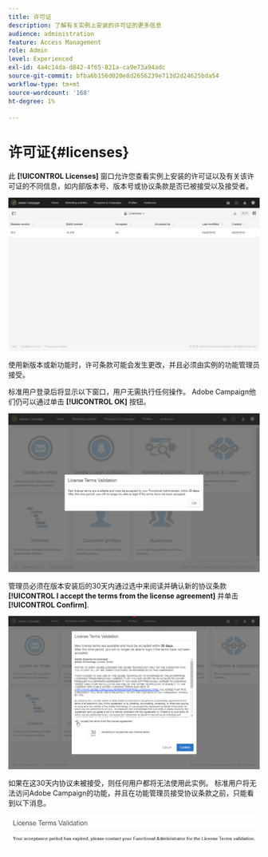 ```yaml
---
title: 许可证
description: 了解有关实例上安装的许可证的更多信息
audience: administration
feature: Access Management
role: Admin
level: Experienced
exl-id: 4a4c14da-d842-4f65-821a-ca9e73a94adc
source-git-commit: bfba6b156d020e8d2656239e713d2d24625bda54
workflow-type: tm+mt
source-wordcount: '168'
ht-degree: 1%

---
```


# 许可证{#licenses}

此 **[!UICONTROL Licenses]** 窗口允许您查看实例上安装的许可证以及有关该许可证的不同信息，如内部版本号、版本号或协议条款是否已被接受以及接受者。

![](assets/license_1.png)

使用新版本或新功能时，许可条款可能会发生更改，并且必须由实例的功能管理员接受。

标准用户登录后将显示以下窗口，用户无需执行任何操作。 Adobe Campaign他们仍可以通过单击 **[!UICONTROL OK]** 按钮。

![](assets/license_2.png)

管理员必须在版本安装后的30天内通过选中来阅读并确认新的协议条款 **[!UICONTROL I accept the terms from the license agreement]** 并单击 **[!UICONTROL Confirm]**.

![](assets/license_3.png)

如果在这30天内协议未被接受，则任何用户都将无法使用此实例。 标准用户将无法访问Adobe Campaign的功能，并且在功能管理员接受协议条款之前，只能看到以下消息。

![](assets/license_4.png)
